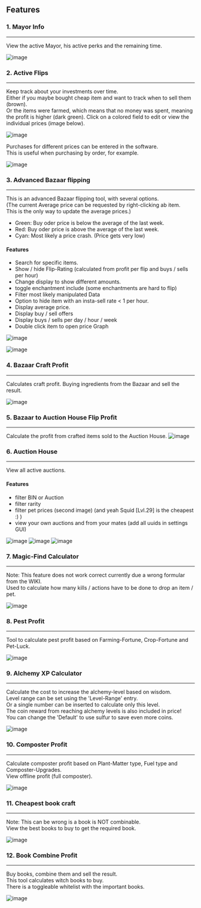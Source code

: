 ## Features
### 1. Mayor Info

---
View the active Mayor, his active perks and the remaining time.


![image](src/images/reference/mayor.png) 
### 2. Active Flips

---
Keep track about your investments over time. \
Either if you maybe bought cheap item and want to track when to sell them (brown). \
Or the items were farmed, which means that no money was spent, meaning the profit is higher (dark green).
Click on a colored field to edit or view the individual prices (image below).

![image](src/images/reference/active_flips.png) 

Purchases for different prices can be entered in the software. \
This is useful when purchasing by order, for example.

![image](src/images/reference/edit_active_flips.png) 

### 3. Advanced Bazaar flipping

---
This is an advanced Bazaar flipping tool, with several options. \
(The current Average price can be requested by right-clicking ab item. \
This is the only way to update the average prices.)
* Green: Buy oder price is below the average of the last week.
* Red: Buy oder price is above the average of the last week.
* Cyan: Most likely a price crash. (Price gets very low)
#### Features
* Search for specific items.
* Show / hide Flip-Rating (calculated from profit per flip and buys / sells per hour)
* Change display to show different amounts.
* toggle enchantment include (some enchantments are hard to flip)
* Filter most likely manipulated Data
* Option to hide item with an insta-sell rate < 1 per hour.
* Display average price.
* Display buy / sell offers
* Display buys / sells per day / hour / week
* Double click item to open price Graph

![image](src/images/reference/bazaar_flip.png) 

![image](src/images/reference/price_graph.png) 

### 4. Bazaar Craft Profit

---
Calculates craft profit. Buying ingredients from the Bazaar and sell the result.

![image](src/images/reference/craft_profit.png) 

### 5. Bazaar to Auction House Flip Profit

---
Calculate the profit from crafted items sold to the Auction House. 
![image](src/images/reference/bazaar_to_auc.png) 

### 6. Auction House

---
View all active auctions. 

#### Features
* filter BIN or Auction
* filter rarity
* filter pet prices (second image) (and yeah Squid [Lvl.29] is the cheapest :) )
* view your own auctions and from your mates (add all uuids in settings GUI)

![image](src/images/reference/auction_house.png) 
![image](src/images/reference/auctions_active.png) 
![image](src/images/reference/pet_filter.png) 

### 7. Magic-Find Calculator

---
Note: This feature does not work correct currently due a wrong formular from the WIKI. \
Used to calculate how many kills / actions have to be done to drop an item / pet.

![image](src/images/reference/magic_find.png) 

### 8. Pest Profit

---
Tool to calculate pest profit based on Farming-Fortune, Crop-Fortune and Pet-Luck.

![image](src/images/reference/pest_profit.png) 

### 9. Alchemy XP Calculator

---
Calculate the cost to increase the alchemy-level based on wisdom. \
Level range can be set using the 'Level-Range' entry. \
Or a single number can be inserted to calculate only this level. \
The coin reward from reaching alchemy levels is also included in price! \
You can change the 'Default' to use sulfur to save even more coins.

![image](src/images/reference/alchemy.png)

### 10. Composter Profit

---
Calculate composter profit based on Plant-Matter type, Fuel type and Composter-Upgrades. \
View offline profit (full composter).

![image](src/images/reference/composter.png)

### 11. Cheapest book craft

---
Note: This can be wrong is a book is NOT combinable. \
View the best books to buy to get the required book.

![image](src/images/reference/cheapest_book.png)

### 12. Book Combine Profit

---
Buy books, combine them and sell the result. \
This tool calculates witch books to buy. \
There is a toggleable whitelist with the important books.

![image](src/images/reference/book_profit.png)

